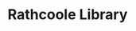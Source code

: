 ---
title: "Rathcoole Library"
address: "2, Rosslea Way, Rathcoole, Newtownabbey, Co. Antrim BT37 9BZ"
tel: "028 9085 1157"
county: "Antrim"
category: "Libraries"
type: "Content"
lat: "54.664198"
lng: "-5.919034"
---